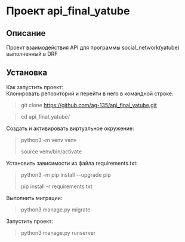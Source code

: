 # Проект api_final_yatube 
## Описание 
Проект взаимодействия API для программы social_network(yatube) выполненный в DRF  
## Установка
Как запустить проект:  
Клонировать репозиторий и перейти в него в командной строке:  

> git clone https://github.com/ag-135/api_final_yatube.git 

> cd api_final_yatube/

Cоздать и активировать виртуальное окружение:

> python3 -m venv venv
> 
> source venv/bin/activate
> 
Установить зависимости из файла requirements.txt:

> python3 -m pip install --upgrade pip
> 
> pip install -r requirements.txt

Выполнить миграции:

>python3 manage.py migrate

Запустить проект:

>python3 manage.py runserver
